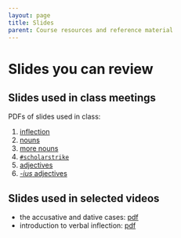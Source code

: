 ```yaml
---
layout: page
title: Slides
parent: Course resources and reference material
---
```


# Slides you can review



## Slides used in class meetings

PDFs of slides used in class:

1. [inflection](./1-inflection.pdf)
2. [nouns](./2-nouns.pdf)
3. [more nouns](./3-morenouns.pdf)
4. [`#scholarstrike`](./4-strike.pdf)
5. [adjectives](./5-adjs.pdf)
4. [*-ius* adjectives](./6-ius-adjs.pdf)

## Slides used in selected videos


- the accusative and dative cases: [pdf](https://lingualatina.github.io/courses/youtube/slides/accusative-dative.pdf)
- introduction to verbal inflection: [pdf](https://lingualatina.github.io/courses/youtube/slides/verbal-inflection.pdf)
